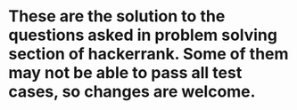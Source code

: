 # These are the solution to the questions asked in problem solving section of hackerrank. Some of them may not be able to pass all test cases, so changes are welcome. 
